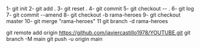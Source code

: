1- git init
2- git add .
3- git reset .
4- git commit
5- git checkout -- .
6- git log
7- git commit --amend
8- git checkout -b rama-heroes
9- git checkout master
10- git merge "rama-heroes"
11 git branch -d rama-heroes

git remote add origin https://github.com/javiercastillo1978/YOUTUBE.git
git branch -M main
git push -u origin main
